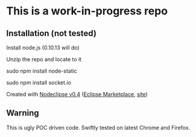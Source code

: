# This is a work-in-progress repo

## Installation (not tested)

Install node.js (0.10.13 will do)

Unzip the repo and locate to it

sudo npm install node-static

sudo npm install socket.io

Created with [Nodeclipse v0.4](https://github.com/Nodeclipse/nodeclipse-1)
 ([Eclipse Marketplace](http://marketplace.eclipse.org/content/nodeclipse), [site](http://www.nodeclipse.org))   

## Warning

This is ugly POC driven code.
Swiftly tested on latest Chrome and Firefox.
